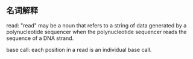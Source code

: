 ## 名词解释

read: "read" may be a noun that refers to a string of data generated by a polynucleotide sequencer when the polynucleotide sequencer reads the sequence of a DNA strand.

base call: each position in a read is an individual base call.